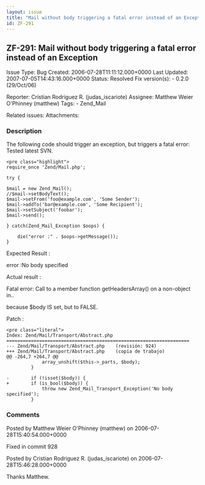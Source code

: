 ```yaml
---
layout: issue
title: "Mail without body triggering a fatal error instead of an Exception"
id: ZF-291
---
```


ZF-291: Mail without body triggering a fatal error instead of an Exception
--------------------------------------------------------------------------

 Issue Type: Bug Created: 2006-07-28T11:11:12.000+0000 Last Updated: 2007-07-05T14:43:16.000+0000 Status: Resolved Fix version(s): - 0.2.0 (29/Oct/06)
 
 Reporter:  Cristian Rodriguez R. (judas\_iscariote)  Assignee:  Matthew Weier O'Phinney (matthew)  Tags: - Zend\_Mail
 
 Related issues: 
 Attachments: 
### Description

The following code should trigger an exception, but triggers a fatal error: Tested latest SVN.

 
    <pre class="highlight">
    require_once 'Zend/Mail.php';
    
    try {
    
    $mail = new Zend_Mail();
    //$mail->setBodyText();
    $mail->setFrom('foo@example.com', 'Some Sender');
    $mail->addTo('bar@example.com', 'Some Recipient');
    $mail->setSubject('foobar');
    $mail->send();
    
    } catch(Zend_Mail_Exception $oops) {
        
        die("error :" . $oops->getMessage());
    }


Expected Result :

error :No body specified

Actual result :

Fatal error: Call to a member function getHeadersArray() on a non-object in..

because $body IS set, but to FALSE.

Patch :

 
    <pre class="literal">
    Index: Zend/Mail/Transport/Abstract.php
    ===================================================================
    --- Zend/Mail/Transport/Abstract.php    (revisión: 924)
    +++ Zend/Mail/Transport/Abstract.php    (copia de trabajo)
    @@ -264,7 +264,7 @@
                 array_unshift($this->_parts, $body);
             }
    
    -        if (!isset($body)) {
    +        if (is_bool($body)) {
                 throw new Zend_Mail_Transport_Exception('No body specified');
             }


 

 

### Comments

Posted by Matthew Weier O'Phinney (matthew) on 2006-07-28T15:40:54.000+0000

Fixed in commit 928

 

 

Posted by Cristian Rodriguez R. (judas\_iscariote) on 2006-07-28T15:46:28.000+0000

Thanks Matthew.

 

 